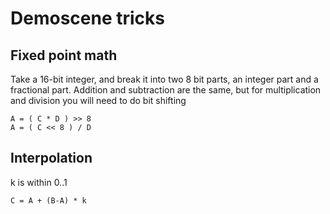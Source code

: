 # Demoscene tricks
Fixed point math
----------------

Take a 16-bit integer, and break it into two 8 bit parts, an integer part and a fractional part.
Addition and subtraction are the same, but for multiplication and division you will need to do bit shifting

	A = ( C * D ) >> 8
	A = ( C << 8 ) / D


Interpolation
-------------

k is within 0..1

	C = A + (B-A) * k


